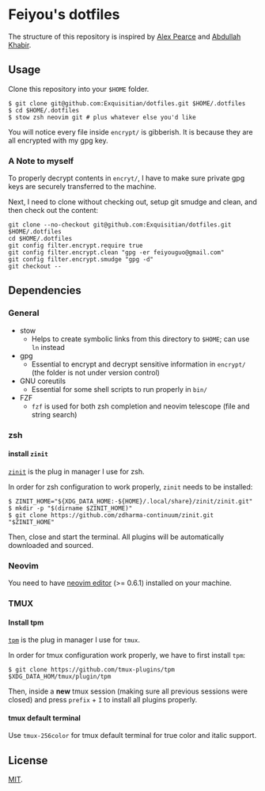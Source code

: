 # Feiyou's dotfiles

The structure of this repository
is inspired by [Alex Pearce](https://alexpearce.me/2016/02/managing-dotfiles-with-stow/)
and [Abdullah Khabir](https://abdullah.today/encrypted-dotfiles/).

## Usage

Clone this repository into your `$HOME` folder.


```shell
$ git clone git@github.com:Exquisitian/dotfiles.git $HOME/.dotfiles
$ cd $HOME/.dotfiles
$ stow zsh neovim git # plus whatever else you'd like
```

You will notice
every file inside `encrypt/`
is gibberish.
It is because
they are all encrypted
with my gpg key.

### A Note to myself

To properly decrypt
contents in `encryt/`,
I have to make sure
private gpg keys
are securely transferred to the machine.

Next, I need to clone
without checking out,
setup git smudge and clean,
and then check out the content:
```shell
git clone --no-checkout git@github.com:Exquisitian/dotfiles.git $HOME/.dotfiles
cd $HOME/.dotfiles
git config filter.encrypt.require true
git config filter.encrypt.clean "gpg -er feiyouguo@gmail.com"
git config filter.encrypt.smudge "gpg -d"
git checkout --
```

## Dependencies

### General

- stow
  - Helps to create symbolic links
    from this directory to `$HOME`;
    can use `ln` instead
- gpg
  - Essential to encrypt and decrypt
    sensitive information in `encrypt/`
    (the folder is not under version control)
- GNU coreutils
  - Essential for some shell scripts
    to run properly in `bin/`
- FZF
  - `fzf` is used for both
    zsh completion and
    neovim telescope (file and string search)

### zsh

#### install `zinit`
[`zinit`](https://github.com/zdharma-continuum/zinit#customizing-paths)
is the plug in manager
I use for zsh.

In order for
zsh configuration to work properly,
`zinit` needs to be installed:
```shell
$ ZINIT_HOME="${XDG_DATA_HOME:-${HOME}/.local/share}/zinit/zinit.git"
$ mkdir -p "$(dirname $ZINIT_HOME)"
$ git clone https://github.com/zdharma-continuum/zinit.git "$ZINIT_HOME"
```

Then,
close and start the terminal.
All plugins will be automatically downloaded and sourced.

### Neovim

You need to have
[neovim editor](https://neovim.io) (>= 0.6.1)
installed on your machine.

### TMUX

#### Install tpm

[`tpm`](https://github.com/tmux-plugins/tpm)
is the plug in manager
I use for `tmux`.

In order for
tmux configuration work properly,
we have to first install `tpm`:
```shell
$ git clone https://github.com/tmux-plugins/tpm $XDG_DATA_HOM/tmux/plugin/tpm
```

Then,
inside a **new** tmux session
(making sure all previous sessions were closed)
and press `prefix` + `I`
to install all plugins properly.

#### tmux default terminal

Use `tmux-256color`
for tmux default terminal
for true color and italic support.


## License
[MIT](https://opensource.org/licenses/MIT).
